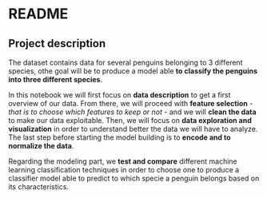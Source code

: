 # README

## Project description

The dataset contains data for several penguins belonging to 3 different species, othe goal will be to produce a model able **to classify the penguins into three different species**. 

In this notebook we will first focus on **data description** to get a first overview of our data. From there, we will proceed with **feature selection** *- that is to choose which features to keep or not -* and we will **clean the data** to make our data exploitable. Then, we will focus on **data exploration and visualization** in order to understand better the data we will have to analyze. The last step before starting the model building is to **encode and to normalize the data**. 

Regarding the modeling part, we **test and compare** different machine learning classification techniques in order to choose one to produce a classifier model able to predict to which specie a penguin belongs based on its characteristics.
